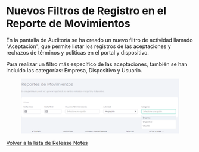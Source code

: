 # Nuevos Filtros de Registro en el Reporte de Movimientos

En la pantalla de Auditoría se ha creado un nuevo filtro de actividad llamado "Aceptación", que permite listar los registros de las aceptaciones y rechazos de términos y políticas en el portal y dispositivo.&#x20;

Para realizar un filtro más específico de las aceptaciones, también se han incluido las categorías: Empresa, Dispositivo y Usuario.

<figure><img src="../../.gitbook/assets/image (153).png" alt=""><figcaption></figcaption></figure>

[Volver a la lista de Release Notes](./)

